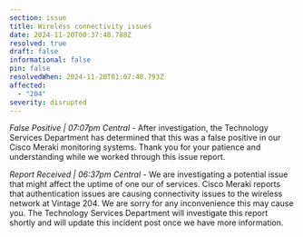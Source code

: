 ```yaml
---
section: issue
title: Wireless connectivity issues
date: 2024-11-20T00:37:48.788Z
resolved: true
draft: false
informational: false
pin: false
resolvedWhen: 2024-11-20T01:07:48.793Z
affected:
  - "204"
severity: disrupted
---
```

*False Positive | 07:07pm Central* - After investigation, the Technology Services Department has determined that this was a false positive in our Cisco Meraki monitoring systems. Thank you for your patience and understanding while we worked through this issue report.

*Report Received | 06:37pm Central* - We are investigating a potential issue that might affect the uptime of one our of services. Cisco Meraki reports that authentication issues are causing connectivity issues to the wireless network at Vintage 204. We are sorry for any inconvenience this may cause you. The Technology Services Department will investigate this report shortly and will update this incident post once we have more information.